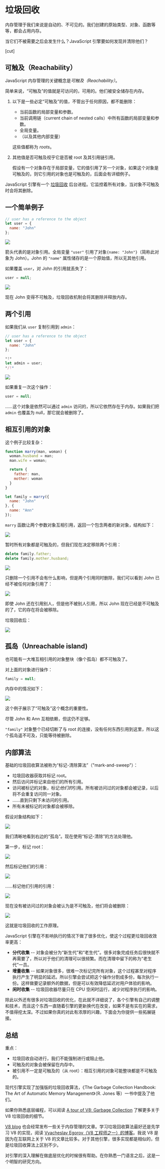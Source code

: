 # 垃圾回收

内存管理于我们来说是自动的、不可见的。我们创建的原始类型、对象、函数等等，都会占用内存。

当它们不被需要之后会发生什么？JavaScript 引擎要如何发现并清除他们？

[cut]

## 可触及（Reachability）

JavaScript 内存管理的关键概念是*可触及（Reachability）*。

简单来说，“可触及”的值就是可访问的，可用的。他们被安全储存在内存。

1. 以下是一些必定“可触及”的值，不管出于任何原因，都不能删除：

    - 当前函数的局部变量和参数。
    - 当前调用链（current chain of nested calls）中所有函数的局部变量和参数。
    - 全局变量。
    - （以及其他内部变量）

    这些值都称为 *roots*。

2. 其他值是否可触及视乎它是否被 root 及其引用链引用。

    假设有一个对象存在于局部变量，它的值引用了另一个对象，如果这个对象是可触及的，则它引用的对象也是可触及的，后面会有详细例子。

JavaScript 引擎有一个 [垃圾回收](https://en.wikipedia.org/wiki/Garbage_collection_(computer_science)) 后台进程。它监控着所有对象，当对象不可触及时会将其删除。

## 一个简单例子

```js
// user has a reference to the object
let user = {
  name: "John"
};
```

![](memory-user-john.png)

箭头代表的是对象引用。全局变量 `"user"` 引用了对象`{name: "John"}`（简称此对象为 John）。John 的 `"name"` 属性储存的是一个原始值，所以无其他引用。

如果覆盖 `user`，对 John 的引用就丢失了：

```js
user = null;
```

![](memory-user-john-lost.png)

现在 John 变得不可触及，垃圾回收机制会将其删除并释放内存。

## 两个引用

如果我们从 `user` 复制引用到 `admin`：

```js
// user has a reference to the object
let user = {
  name: "John"
};

*!*
let admin = user;
*/!*
```

![](memory-user-john-admin.png)

如果重复一次这个操作：
```js
user = null;
```

……这个对象是依然可以通过 `admin` 访问的，所以它依然存在于内存。如果我们把 `admin` 也覆盖为 null，那它就会被删除了。

## 相互引用的对象

这个例子比较复杂：

```js
function marry(man, woman) {
  woman.husband = man;
  man.wife = woman;

  return {
    father: man,
    mother: woman
  }
}

let family = marry({
  name: "John"
}, {
  name: "Ann"
});
```

`marry` 函数让两个参数对象互相引用，返回一个包含两者的新对象，结构如下：

![](family.png)

暂时所有对象都是可触及的，但我们现在决定移除两个引用：

```js
delete family.father;
delete family.mother.husband;
```

![](family-delete-refs.png)

只删除一个引用不会有什么影响，但是两个引用同时删除，我们可以看到 John 已经不被任何对象引用了：

![](family-no-father.png)

即使 John 还在引用别人，但是他不被别人引用，所以 John 现在已经是不可触及的了，它的存在将会被移除。

垃圾回收后：

![](family-no-father-2.png)

## 孤岛（Unreachable island)

也可能有一大堆互相引用的对象整块（像个孤岛）都不可触及了。

对上面的对象进行操作：

```js
family = null;
```

内存中的情况如下：

![](family-no-family.png)

这个例子展示了“可触及”这个概念的重要性。

尽管 John 和 Ann 互相依赖，但这仍不足够。

`"family"` 对象整个已经切断了与 root 的连接，没有任何东西引用到这里，所以这个孤岛遥不可及，只能等待被删除。

## 内部算法

基础的垃圾回收算法被称为“标记-清除算法”（"mark-and-sweep"）：

- 垃圾回收器获取并标记 root。
- 然后访问并标记来自他们的所有引用。
- 访问被标记的对象，标记*他们的*引用。所有被访问过的对象都会被记录，以后将不会重复访问同一对象。
- ……直到只剩下未访问的引用。
- 所有未被标记的对象都会被移除。

假设对象结构如下：

![](garbage-collection-1.png)

我们清晰地看到右边的“孤岛”。现在使用“标记-清除”的方法处理他。

第一步，标记 root：

![](garbage-collection-2.png)

然后标记他们的引用：

![](garbage-collection-3.png)

……标记他们引用的引用：

![](garbage-collection-4.png)

现在没有被访问过的对象会被认为是不可触及，他们将会被删除：

![](garbage-collection-5.png)

这就是垃圾回收的工作原理。

JavaScript 引擎在不影响执行的情况下做了很多优化，使这个过程更垃圾回收效率更高：

- **分代收集** -- 对象会被分为“新生代”和“老生代”。很多对象完成任务后很快就不再需要了，所以对于他们的清理可以很频繁。而在清理中留下的称为“老生代”一员。
- **增量收集** -- 如果对象很多，很难一次标记完所有对象，这个过程甚至对程序执行产生了明显的延迟。所以引擎会尝试把这个操作分割成多份，每次执行一份。这样做要记录额外的数据，但是可以有效降低延迟对用户体验的影响。
- **闲时收集** -- 垃圾回收器尽量只在 CPU 空闲时运行，减少对程序执行的影响。

除此以外还有很多对垃圾回收的优化，在此就不详细说了，各个引擎有自己的调整和技术，而且这个东西一直随着引擎的更新换代在改变，如果不是有实在的需求，不值得挖太深。不过如果你真的对此有浓厚的兴趣，下面会为你提供一些拓展链接。

## 总结

重点：

- 垃圾回收自动进行，我们不能强制进行或阻止他。
- 可触及的对象会被保留在内存中。
- 被引用不一定是可触及的（从 root）：相互引用的对象可能整块都是不可触及的。

现代引擎实现了加强版的垃圾回收算法，《The Garbage Collection Handbook: The Art of Automatic Memory Management》（R. Jones 等）一书中提及了他们。

如果你熟悉底层编程，可以阅读 [A tour of V8: Garbage Collection](http://jayconrod.com/posts/55/a-tour-of-v8-garbage-collection) 了解更多关于 V8 垃圾回收的细节。

[V8 blog](http://v8project.blogspot.com/) 也会经常发布一些关于内存管理的文章。学习垃圾回收算法最好还是先学习 V8 的实现，阅读 [Vyacheslav Egorov（V8 工程师之一）的博客](http://mrale.ph)。我说 V8 是因为在互联网上关于 V8 的文章比较多。对于其他引擎，很多实现都是相似的，但是垃圾回收算法上区别不少。

对引擎的深入理解在做底层优化的时候很有帮助。在你熟悉一门语言之后，这是一个明智的研究方向。
